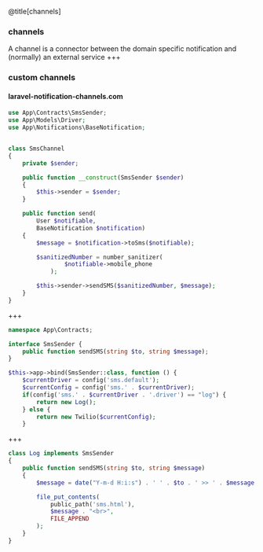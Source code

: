 @title[channels]
### channels
A channel is a connector between the domain specific notification and (normally) an external service
+++
### custom channels

#### laravel-notification-channels.com

```php
use App\Contracts\SmsSender;
use App\Models\Driver;
use App\Notifications\BaseNotification;


class SmsChannel
{
    private $sender;

    public function __construct(SmsSender $sender)
    {
        $this->sender = $sender;
    }

    public function send(
        User $notifiable, 
        BaseNotification $notification)
    {
        $message = $notification->toSms($notifiable);

        $sanitizedNumber = number_sanitizer(
                $notifiable->mobile_phone
            );

        $this->sender->sendSMS($sanitizedNumber, $message);
    }
}
```
+++
```php
namespace App\Contracts;

interface SmsSender {
    public function sendSMS(string $to, string $message);
}
```

```php
$this->app->bind(SmsSender::class, function () {
    $currentDriver = config('sms.default');
    $currentConfig = config('sms.' . $currentDriver);
    if(config('sms.' . $currentDriver . '.driver') == "log") {
        return new Log();
    } else {
        return new Twilio($currentConfig);
    }
```

+++
```php
class Log implements SmsSender
{
    public function sendSMS(string $to, string $message)
    {
        $message = date("Y-m-d H:i:s") . ' ' . $to . ' >> ' . $message;

        file_put_contents(
            public_path('sms.html'), 
            $message . "<br>", 
            FILE_APPEND
        );
    }
}
```